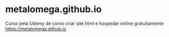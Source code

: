 # metalomega.github.io
Curso pela Udemy de como criar site html e hospedar online gratuitamente
<br />
https://metalomega.github.io
